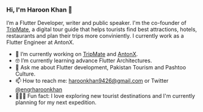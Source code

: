 <!-- <img align="right" src="https://github.com/kmt901/kmt901/blob/master/kaya_illustration.PNG" alt="Illustration of Kaya speaking at a conference with coding bubbles in background" width=350px height=465px/> -->

### Hi, I'm Haroon Khan 👋

I’m a Flutter Developer, writer and public speaker. I'm the co-founder of [TripMate](https://tripmate.pk), a digital tour guide  that helps tourists find best attractions, hotels, restaurants and plan their trips more conviniently. I currently work as a Flutter Engineer at AntonX.

- 📱  I’m currently working on [TripMate](https://tripmate.pk) and [AntonX](https://web.facebook.com/MyAntonX/).
- 🤓  I’m currently learning advance Flutter Architectures.
- 💬  Ask me about Flutter development, Pakistan Tourism and Pashtoo Culture.
- 📫  How to reach me: haroonkhan9426@gmail.com or Twitter [@engrharoonkhan](twitter.com/engrharoonkhan)
- 🚴🏽‍♀️  Fun fact: I love exploring new tourist destinations and I'm currently planning for my next expedition.
